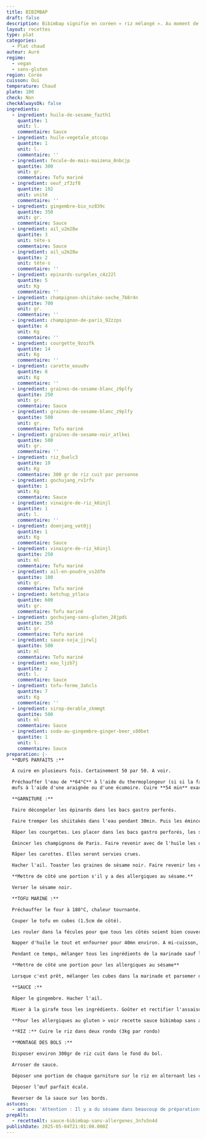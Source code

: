 ```yaml
---
title: BIBIMBAP
draft: false
description: Bibimbap signifie en coréen « riz mélangé ». Au moment de la dégustation, chaque convive mélange son bol.
layout: recettes
type: plat
categories:
  - Plat chaud
auteur: Auré
regime:
  - vegan
  - sans-gluten
region: Corée
cuisson: Oui
temperature: Chaud
plate: 100
check: Non
checkAlwaysOk: false
ingredients:
  - ingredient: huile-de-sesame_fazth1
    quantite: 1
    unit: l.
    commentaire: Sauce
  - ingredient: huile-vegetale_atccqu
    quantite: 1
    unit: l.
    commentaire: ''
  - ingredient: fecule-de-mais-maizena_8nbcjp
    quantite: 300
    unit: gr.
    commentaire: Tofu mariné
  - ingredient: oeuf_zf3zf8
    quantite: 102
    unit: unité
    commentaire: ''
  - ingredient: gingembre-bio_nz839c
    quantite: 350
    unit: gr.
    commentaire: Sauce
  - ingredient: ail_u2m28w
    quantite: 3
    unit: tête·s
    commentaire: Sauce
  - ingredient: ail_u2m28w
    quantite: 2
    unit: tête·s
    commentaire: ''
  - ingredient: epinards-surgeles_c4z22l
    quantite: 5
    unit: Kg
    commentaire: ''
  - ingredient: champignon-shiitake-seche_7b8r4n
    quantite: 700
    unit: gr.
    commentaire: ''
  - ingredient: champignon-de-paris_92zzps
    quantite: 4
    unit: Kg
    commentaire: ''
  - ingredient: courgette_9zozfk
    quantite: 14
    unit: Kg
    commentaire: ''
  - ingredient: carotte_eouu0v
    quantite: 8
    unit: Kg
    commentaire: ''
  - ingredient: graines-de-sesame-blanc_z9plfy
    quantite: 250
    unit: gr.
    commentaire: Sauce
  - ingredient: graines-de-sesame-blanc_z9plfy
    quantite: 500
    unit: gr.
    commentaire: Tofu mariné
  - ingredient: graines-de-sesame-noir_atlkei
    quantite: 500
    unit: gr.
    commentaire: ''
  - ingredient: riz_0uelc3
    quantite: 10
    unit: Kg
    commentaire: 300 gr de riz cuit par personne
  - ingredient: gochujang_rv1rfv
    quantite: 1
    unit: Kg
    commentaire: Sauce
  - ingredient: vinaigre-de-riz_k6injl
    quantite: 1
    unit: l.
    commentaire: ''
  - ingredient: doenjang_vet0jj
    quantite: 1
    unit: Kg
    commentaire: Sauce
  - ingredient: vinaigre-de-riz_k6injl
    quantite: 250
    unit: ml
    commentaire: Tofu mariné
  - ingredient: ail-en-poudre_vs2dfm
    quantite: 100
    unit: gr.
    commentaire: Tofu mariné
  - ingredient: ketchup_ytlacu
    quantite: 600
    unit: gr.
    commentaire: Tofu mariné
  - ingredient: gochujang-sans-gluten_28jpdi
    quantite: 250
    unit: gr.
    commentaire: Tofu mariné
  - ingredient: sauce-soja_jjrwlj
    quantite: 500
    unit: ml
    commentaire: Tofu mariné
  - ingredient: eau_ljzb7j
    quantite: 2
    unit: l.
    commentaire: Sauce
  - ingredient: tofu-ferme_3ahcls
    quantite: 7
    unit: Kg
    commentaire: ''
  - ingredient: sirop-derable_zkmmgt
    quantite: 500
    unit: ml
    commentaire: Sauce
  - ingredient: soda-au-gingembre-ginger-beer_s80bet
    quantite: 1
    unit: l.
    commentaire: Sauce
preparation: |-
  **ŒUFS PARFAITS :**

  A cuire en plusieurs fois. Certainement 50 par 50. A voir.

  Préchauffer l'eau de **64°C** à l'aide du thermoplongeur (si si la famille!). Plonger les
  œufs à l'aide d'une araignée ou d'une écumoire. Cuire **54 min** exactement! Retirer les œufs à l'écumoire. Réserver.

  **GARNITURE :**

  Faire décongeler les épinards dans les bacs gastro perforés.

  Faire tremper les shiitakés dans l'eau pendant 30min. Puis les émincer.

  Râper les courgettes. Les placer dans les bacs gastro perforés, les saler afin qu'elles perdent leur eau. Plus tard, bien les essorer à la main (propre). Elles seront servies crues.

  Émincer les champignons de Paris. Faire revenir avec de l'huile les deux sortes de champignons à feu vif dans le wok. Saler.

  Râper les carottes. Elles seront servies crues.

  Hacher l'ail. Toaster les graines de sésame noir. Faire revenir les épinards au wok. Verser l'ail en fin de cuisson.

  **Mettre de côté une portion s'il y a des allergiques au sésame.**

  Verser le sésame noir.

  **TOFU MARINE :**

  Préchauffer le four à 180°C, chaleur tournante.

  Couper le tofu en cubes (1.5cm de côté).

  Les rouler dans la fécules pour que tous les côtés soient bien couverts. Déposer sur plaques de cuisson sulfurisées.

  Napper d'huile le tout et enfourner pour 40mn environ. A mi-cuisson, les tourner pour que le dessous des cubes soit au dessus. Les cubes devraient avoir gonflé, si ce n'est pas le cas laisser encore un peu au four.

  Pendant ce temps, mélanger tous les ingrédients de la marinade sauf le sésame. Attention le Gochujang doit être sans gluten!

  **Mettre de côté une portion pour les allergiques au sésame**

  Lorsque c'est prêt, mélanger les cubes dans la marinade et parsemer de sésame blanc

  **SAUCE :**

  Râper le gingembre. Hacher l'ail.

  Mixer à la girafe tous les ingrédients. Goûter et rectifier l'assaisonnement. Si la sauce est trop épaisse, la délayer avec plus d'eau.

  **Pour les allergiques au gluten > voir recette sauce bibimbap sans allergènes.**

  **RIZ :** Cuire le riz dans deux rondo (3kg par rondo)

  **MONTAGE DES BOLS :**

  Disposer environ 300gr de riz cuit dans le fond du bol.

  Arroser de sauce.

  Déposer une portion de chaque garniture sur le riz en alternant les couleurs.

  Déposer l’œuf parfait écalé.

  Reverser de la sauce sur les bords.
astuces:
  - astuce: 'Attention : Il y a du sésame dans beaucoup de préparations. Et il y a du gluten dans le gochujan et le doenjang.'
prepAlt:
  - recetteAlt: sauce-bibimbap-sans-allergenes_3n7u5n4d
publishDate: 2025-05-04T21:01:00.000Z
---
```

